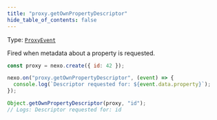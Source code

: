 ```yaml
---
title: "proxy.getOwnPropertyDescriptor"
hide_table_of_contents: false
---
```


Type: [`ProxyEvent`](/docs/api/classes/ProxyEvent)

Fired when metadata about a property is requested.

```javascript
const proxy = nexo.create({ id: 42 });

nexo.on("proxy.getOwnPropertyDescriptor", (event) => {
  console.log(`Descriptor requested for: ${event.data.property}`);
});

Object.getOwnPropertyDescriptor(proxy, "id");
// Logs: Descriptor requested for: id
```
